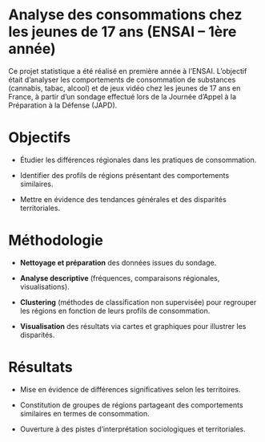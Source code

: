 # Analyse des consommations chez les jeunes de 17 ans (ENSAI – 1ère année)

Ce projet statistique a été réalisé en première année à l’ENSAI. L’objectif était d’analyser les comportements de consommation de substances (cannabis, tabac, alcool) et de jeux vidéo chez les jeunes de 17 ans en France, à partir d’un sondage effectué lors de la Journée d’Appel à la Préparation à la Défense (JAPD).

# Objectifs

- Étudier les différences régionales dans les pratiques de consommation.

- Identifier des profils de régions présentant des comportements similaires.

- Mettre en évidence des tendances générales et des disparités territoriales.

# Méthodologie

- **Nettoyage et préparation** des données issues du sondage.

- **Analyse descriptive** (fréquences, comparaisons régionales, visualisations).

- **Clustering** (méthodes de classification non supervisée) pour regrouper les régions en fonction de leurs profils de consommation.

- **Visualisation** des résultats via cartes et graphiques pour illustrer les disparités.

# Résultats

- Mise en évidence de différences significatives selon les territoires.

- Constitution de groupes de régions partageant des comportements similaires en termes de consommation.

- Ouverture à des pistes d’interprétation sociologiques et territoriales.
